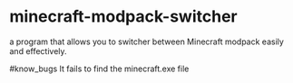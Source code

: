 # minecraft-modpack-switcher
a program that allows you to switcher between Minecraft modpack easily and effectively. 

#know_bugs
It fails to find the minecraft.exe file
